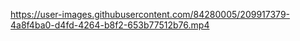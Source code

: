 
https://user-images.githubusercontent.com/84280005/209917379-4a8f4ba0-d4fd-4264-b8f2-653b77512b76.mp4

